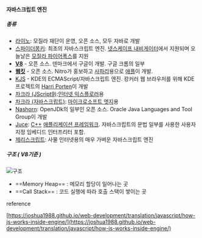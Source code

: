 
#### 자바스크립트 엔진

##### **종류**

* [라이노](https://ko.wikipedia.org/wiki/%EB%9D%BC%EC%9D%B4%EB%85%B8_%28%EC%9E%90%EB%B0%94%EC%8A%A4%ED%81%AC%EB%A6%BD%ED%8A%B8_%EC%97%94%EC%A7%84%29): 모질라 재단이 운영, 오픈 소스, 모두 자바로 개발
* [스파이더몽키](https://ko.wikipedia.org/wiki/%EC%8A%A4%ED%8C%8C%EC%9D%B4%EB%8D%94%EB%AA%BD%ED%82%A4): 최초의 자바스크립트 엔진. [넷스케이프 내비게이터](https://ko.wikipedia.org/wiki/%EB%84%B7%EC%8A%A4%EC%BC%80%EC%9D%B4%ED%94%84_%EB%82%B4%EB%B9%84%EA%B2%8C%EC%9D%B4%ED%84%B0)에서 지원되며 오늘날은 [모질라 파이어폭스](https://ko.wikipedia.org/wiki/%EB%AA%A8%EC%A7%88%EB%9D%BC_%ED%8C%8C%EC%9D%B4%EC%96%B4%ED%8F%AD%EC%8A%A4)를 지원
* [**V8**](https://ko.wikipedia.org/wiki/%ED%81%AC%EB%A1%AC_V8) - 오픈 소스. 덴마크에서 구글이 개발. 구글 크롬의 일부
* [**웹킷**](https://ko.wikipedia.org/wiki/%EC%9B%B9%ED%82%B7) - 오픈 소스. Nitro가 홍보하고 [사파리](https://ko.wikipedia.org/wiki/%EC%82%AC%ED%8C%8C%EB%A6%AC_%28%EC%9B%B9_%EB%B8%8C%EB%9D%BC%EC%9A%B0%EC%A0%80%29)용으로 [애플](https://ko.wikipedia.org/wiki/%EC%95%A0%ED%94%8C_%28%EA%B8%B0%EC%97%85%29)이 개발.
* [KJS](https://ko.wikipedia.org/w/index.php?title=KJS_%28KDE%29&action=edit&redlink=1) - KDE의 ECMAScript/자바스크립트 엔진. 캉커러 웹 브라우저를 위해 KDE 프로젝트의 [Harri Porten](https://ko.wikipedia.org/w/index.php?title=Harri_Porten&action=edit&redlink=1)이 개발
* [차크라 \(JScript9\)](https://ko.wikipedia.org/wiki/%EC%B0%A8%ED%81%AC%EB%9D%BC):[인터넷 익스플로러](https://ko.wikipedia.org/wiki/%EC%9D%B8%ED%84%B0%EB%84%B7_%EC%9D%B5%EC%8A%A4%ED%94%8C%EB%A1%9C%EB%9F%AC)용
* [차크라 \(자바스크립트\)](https://ko.wikipedia.org/w/index.php?title=%EC%B0%A8%ED%81%AC%EB%9D%BC_%28%EC%9E%90%EB%B0%94%EC%8A%A4%ED%81%AC%EB%A6%BD%ED%8A%B8_%EC%97%94%EC%A7%84%29&action=edit&redlink=1): [마이크로소프트 엣지](https://ko.wikipedia.org/wiki/%EB%A7%88%EC%9D%B4%ED%81%AC%EB%A1%9C%EC%86%8C%ED%94%84%ED%8A%B8_%EC%97%A3%EC%A7%80)용
* [Nashorn](https://ko.wikipedia.org/w/index.php?title=Nashorn&action=edit&redlink=1): OpenJDk의 일부인 오픈 소스. Oracle Java Languages and Tool Group이 개발
* [Juce](https://ko.wikipedia.org/w/index.php?title=Juce&action=edit&redlink=1): [C++](https://ko.wikipedia.org/wiki/C%2B%2B) [애플리케이션 프레임워크](https://ko.wikipedia.org/wiki/%EC%95%A0%ED%94%8C%EB%A6%AC%EC%BC%80%EC%9D%B4%EC%85%98_%ED%94%84%EB%A0%88%EC%9E%84%EC%9B%8C%ED%81%AC). 자바스크립트의 문법 일부를 사용한 사용자 지정 임베디드 인터프리터 포함.
* [제리스크립트](https://ko.wikipedia.org/wiki/%EC%A0%9C%EB%A6%AC%EC%8A%A4%ED%81%AC%EB%A6%BD%ED%8A%B8): 사물 인터넷용의 매우 가벼운 자바스크립트 엔진

##### 구조 \( V8기준 \) 

![구조](https://joshua1988.github.io/images/posts/web/translation/how-js-works/js-engine-structure.png)


* ==Memory Heap== : 메모리 할당이 일어나는 곳
* ==Call Stack== : 코드 실행에 따라 호출 스택이 쌓이는 곳



reference

[https://joshua1988.github.io/web-development/translation/javascript/how-js-works-inside-engine/](https://joshua1988.github.io/web-development/translation/javascript/how-js-works-inside-engine/)


